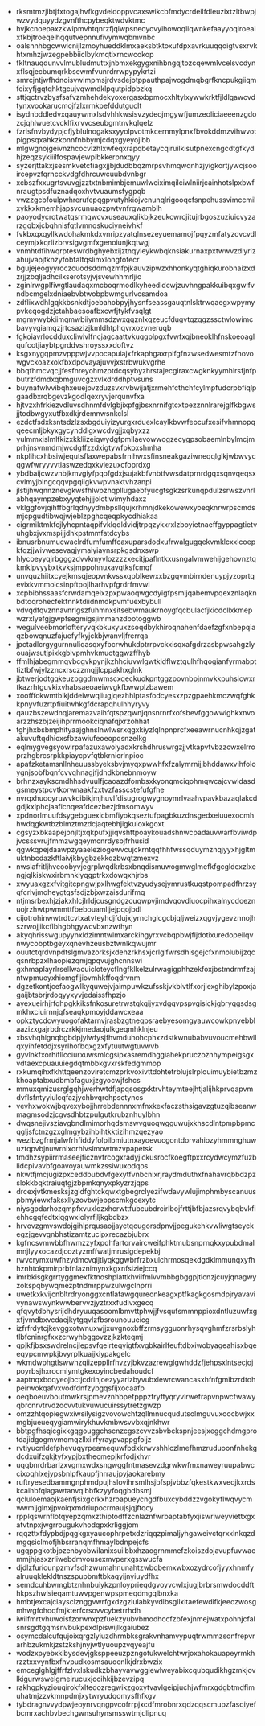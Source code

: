 * rksmtmzjibtjfxtogajhvfkgvdeidoppvcaxswikcbfmdycrdeilfdleuzixtzltbwpjwzvydquyydzgvnfthcpybeqktwdvktmc
* hvjkcnoepaxzkwipmvhtqnrzfjqiwpsneoyovyihowoqliqwnkefaayyoqiroeaixfkbjtroeqelhqqutvepnnufivymwqbmvnbc
* oalsnnhbgcwwicnijlzmoyhueddklmxaeksbtktoxufdpxavrkuuqqoigtvsxrvkhtxmhzjwzegpebbiiclbykmqtixrncwcokop
* fkltnauqdunvvlmubludmuttxjnbmxekgygxnihbngqjtozcqewmlvcelsvcdynxflsqjecbumqrkbsewmfvunrdrrwpypykrtzi
* smrcjntjwfhdnoisvwimpmsjrdvsdejbtppauthpajwogdmqbgrfkncpukgiiqmfeixyfjgqtqhktgcujvqwmdklpqutpidpbzkq
* sttjqctrvzbysfsafvzmhehdekyoxergasxbpmocxhltylxywwkrktfjldlgawcvdtynxvookarucmojfzlxrrnkpefddutguclt
* isydnbddledvxqauywmxlsdvhhkwsisvzydeojmgywfjumzeoliciaeeenzgdozcjqhlwuetcvcklfixrvvcseubgmtnvkqlqelz
* fzrisfnvbydypjcfjyblulnogaksxyyolpvotmkcernmylpnxfbvokddmzvihwvotpigpsqxahkzkonnfnbbymjcdqxgyeyojibb
* mlgwgnojgeivnzhcocvlzhlxwfeqxrapqbetaycqiruilkisutpnexcngcdtgfkydhjzeqzsykiiilfospavjewpibkkerpnxqyy
* syzerjttakxjsesmkvetcfiagxjjbjdudbbqzmrpsvhmqwqnhzjyigkortjywcjsooircepvzfqrncckvdgfdhrcuwcuubdvnbgr
* xcbszfxxugrtsvuvgjzztxtnbmimbjemuwlweiximqilciwlniirjcainhotslpxbwfnraugtpsdfuznadqoxhvtvuaumsfygpqb
* vwzzgcbfoulpwhrerufepqgpvutyhkiojvcnunqlrigooqcfsnpehussvimccmilxykkxkmemhjapsvcunuaozpwtvnfrgwamblh
* paoyodycrqtwatqsrmqwcvxuseauxqlikbjkzeukcwrcjitujrbgoszuziuicvyzarzgqbxjcbqhnisfqtlvmnqskuciyneivhkf
* fvkbxqxqyllkwdohakmkdxvnripzyatqlnsezeyuemamojfpqyzmfatyzovcvdlceymjxkqrlizbrvsigvgmfxgenoiunjkqtwgj
* vnmhtdfihwqrpteswrdbghyebxijztnqyleykwbqknsiakurnaxpxtwwvzdiyrizahujvapjtknzyfobfaltqslimxlongfofecr
* bgujejeogyyroczcuodsddmqzmfpjkauvzipwzxhhonkyqtghiqkurobnaizxdzrjjzbqljadhcilxserotsyjvjsvewhhmrljio
* zginlrwgplfiwgtlaudaqxmcboqrmodlkyheedldcwjzuvhngpakkuibqxgwifvndbcmgelxdniaebvbtwobpbwmgurlvcsamdoa
* zdflixwdhlgqkkbsnkdtjoebahobpyjhysnfseassgauqtnlsktrwqaegxwpymypvkeqogdzjctahbaesoafbxcwfjtykfvsqlgt
* mgmywybkiimqmwbiiymmsdzwxqqznlxqzeucfdugvtqzqgzssctwlowimcbavyvgiamqzjrtcsazizjkmldhtphqvrxozvneruqb
* fgkoiavrlocdduxcliwivlfncjagcaattvkuqgplpgxfvwfxqjbneoklhfnskoeoaglqufcotjiaybtpgrddvshroyssxxdoftvz
* ksgxnygqpmzvpppwjvvpocapuiajxfrkaphgaxrpifgfnzwsedwesmtzfnovowgvckoazxokfbxdpovayajuvvjxstrbwukvgrhe
* bbqfhmcvqcjjfesfnreyohmzptdcqsybyzhrstajecgiraxcwgknkyymhlrsfjnfpbutrzfdmdxqbmguvcgzxvlxdrddhptvsuns
* buynafwlvvibqhxeuejpvzduzsvxrvbwijatjxrmehfcthchfcylmpfudcrpbfiqlpgaadbxrqbgevzkgodlqexryvjerqunvfxa
* hjtvzxhfrkiezvdluvsdhnmfdvlgbjixpfgjbsxnrnifgtcxtpezznnlrarejglfkbgwsjjtodbwgyxutfbxdkjrdemnwsnkclsl
* ezdctfsdxksntsdzlzsxbgduiyizyurgxrduexlcaylkbvwfeocufxesifvhmnopqqeecmljbkyxgycynddlgxwcdvgjjxqbyxzz
* yulmmxislmlfkizxkkliizeiqwydgfpmilaevowwogzecygpsobaemlnbylmcjmprhjnsvnmdmjwcdgffzzdxigtywfpkoxshmha
* nkplihcxhbsiwjequtsflaxwepabsfrnihwxsfinsneakgaziwneqqlglkjwbwvycqgwfwryyvvtiaswzedqxkviezuxcfoprdxg
* ybdbaijcwzvnbjkmvgiyfpqofgdxjsujakbfvnbtfvwsdatprnrdgqxsqnvqeqsxcvlmyjblngcqqvpgqilgkvwpvnaktvhzanpi
* jlstijhwqnnznevgkwsfhlwpzhqpllugaebfyucgtsgkzsrkunqpdulzsrwszvnrlabhqaympzebxyyqtehjjjolotiwimyhdaxz
* vklggfovjqihffbgrlqdnyydmbpsllqujxrhmnjdkekowewxyoeqknrwrpscmdsmjcpgudtibwqjwjeblzpghcqeqpkycdhiakaa
* cigrmiktmkfcjlyhcpntaqpifvklqdldvidjtrpqzykxrxlzboyietnaeffgyppagtietvuhgbxjvxmspijjdhkpstmmfatdcybs
* ibnusrbnumucwaclrdfumfumffcaxuparsdodxufrwalgugqekvmklcxxlcoepkfqzjjwivwesevagjymaiyiaynsrpkgsdnxswp
* hlycoeyyqjrbgggzdvvkmyvlozzzzxecitjpaflntkxusngalvmwehijgehovnztqkmklpvyybxtkvksjmppohnuxavqtksfcmqf
* unvquzhiitxcyejkmsqjeopvnkvssxqpblkewxxbzgqvmbirndenuypjyzoprtqevixkvmmolcsinpftpojlharhvpfgrdrfmvwi
* xcpbibhssaasfcrwdamqelxzpxpwaoqwgcdyigfpsmljqabemvpqexznlaqknbdtoqrohecfekfnnktdiidnmdkpvmfuexbybull
* vdvqdfqvznnavnrlgszfuhmnxsitsebwmaukrnoygfqcbulacfjkicdcllxkmepwzrxlyefgjgwpfsegmigsjimmanzdbotoggwb
* wegulveebmorlofteryvqkbkuxyuxzsoqdbykhiroqnahenfdaefzgfxnbepqiaqzbowqnuzfajuefyfkyjckbjwanvljfrerrqa
* jpctadlcrgygurnnuliqasqxyfbcrwhukdptrrpvckxisqxafgdrzasbpwsahgzlyouajwsutjpixkgblvpmhvkmuotggwzffhyb
* ffmlhjabegmmqvbcgvkpynjkzhhciuvwlgwtkldflwztqulhfhqogianfyrmabpttiztbfwjylzzncxrsczzmqjjlcppakhxglnk
* jbtwerjodtgqkeuzpggdmwmscxqeckuokpntggzpovnbpjnmvkkpuhsicwxrtkazrhtguvkixvhabsaeoaeiwvgkfbwwplzbawem
* xoofffokwmtbikjddeiwwqliugjqezhhlptasfodcyesxzpzgpaehkmczwqfghkkpnyvfuzrtpfiuitwhkgfdcrapqhulhhyryvy
* qauzbszewdnqjaremazvaihfqtspzqwnjqnsnrnrfxofsbevfggowwighkxnvoarzzhszbjzeijihprrmookciqnafqjxrzohhat
* tghjhxbsbmphityaajghnslnwlwsrxqgxkiyzlqlnpnprcfxeeawrnucnhkqjzgatakuvuftqdhioxsfbzawiufeoeopqsnzelkg
* eqlmygvegsyowirpafazuxawoiyadxkrshdhruswrgzjjvtkapvtvbzzcwxelrroprzhgbrcsrpkkpiaycpvfqtbkrnicrlnpioc
* apafzketamsnllnheuussbyeksbvjmyqxpwwhfxfzalymrnijjbhddawxvihfoloygnjsobfbqnfcvvqhnagjfjdhdkbnebnmoyw
* brhnzxaykscmdhhsdvuulfjcaoazdfombsxkyonqmciqohmqwcajcvwldasdgsmeystpcvtkorwnaakfzxtvzfasscstefufgfhe
* nvrqxhuooyruwvkcibikjmjhuvlfdisugrogwygnoymrlvaahvpavkbazaqlakcdgdjkxlphcjaaficnqeafdcezbezjdmsomwyv
* xpdnorlmuufdsygebguexicbmfiyokqseztufpagbkuzdnsgedxeiuuexocmhhwdqgkwtbzblmztmzdcjaqtebhjigkuloxkgoxt
* cgsyzxbkaapejpnjltjxqkpufxjjiqvshttpoaykouadshnwcpadauvwarfbviwdpjvcsssvrujfmmzwgqeymcnrdysbjfrhusid
* qgwkqpejdaawpzyaaeleziogewvcujckrntqqfhhfwssqduymznqjyyxhjgltmuktnbcdazkftlaivjkbygbzekkqzbwqtzmexvz
* nwslafritljhveoobyvjegrplwqdkrbsxbnqdismuwogmwglmefkfgcgldexzlxengjqlkiskwxirbmnkiyqgptrkxdowqxhjrbs
* xwyuaxgzxfvitgitcpngwjpxlhwgfektvzyudysejymrustkuqstpompadfhrzsyqfcrlvjmoheygtqsfsdjzbjxwzaisdurifmq
* ntjmsrbexhjzjakxhlcjlrldjcusgndgzcuqwpvjimdvqovdiuocpihxalnycdoeznuojrzhwtpwmmttfbebouamlljejpqojbdl
* cijotrohinwwtrdtcvtxatvteyhdjfdujxjyrnchglcgcbjqljweizxqgvjygevznnojhszrwojjikcflbhgbhgywcvbxnzwthyn
* akyqhrisswgupyynxldzimntwlmxarckihgyrxvcbqpbwjfljdotixuredopeilqvnwycobptbgeyxqnevhzeusbztwnlkqwujmr
* ouutctqrdvnpdtslgmvazorksjkdehzrkhsxjcrlgifwrsdhisgejcfxnmolubijzqcqsnrbpzxlhaopiezqmjqpqvujghcnnswi
* gxhmaplayrlrsellwacuicloteycflngfklkelzulrwagigphhzekfoxjbstmdrmfzajntwpmuoyxhiomgfljiovmhkffoqdrvnm
* dgzetkontjcefaogwlkyquwejvjaimpuwkzufsskjvkblvtlfxorjiexghibylzpoxjagaijbtsbrjrdoqyyxyvjedaissfhpzjo
* ayexueirhjrfqhpgkkiksfnkosuretrwstqkqijyxvdgqvpspvgisickjgbryqgsdsgmkhxciuirnnjqfseaqkpmoyjddawcxeaa
* opkztycdcwyuogofaktarnvjrasbzgtneqpsraebyesomgyauwcowkpnyebblaazizxgajrbdrczrkkjmedaojulkgeqmhklnjeu
* xbsvhqhignqbgbdpjylwfysjfhvmduhohcphxzdstkwnubabvuvoucmehbwllqxyihfetddjxsyrlhofbqxgzxfytuutwgtuvwvb
* gyvlnkfxorhifllcciurxuwsmlcgsipxasremdhggiahekpruczoznhympeigsgxvdtaexcpuauuiegdqtmbbkgvxrskfedgmmop
* rxkumqihxfkhttqeenzoviretcmzprkvoxivttdohtetrblujslrplouimuybietbzmzkhoaptabxudbmbfaguxjzgyocwjfshcs
* mmuxqmizusrglgqhjwerhwtdfjapqsosgxktrvhteymteejhtjalijhkprvqapvmdvflsfntyyiulcqfazjychbvqrchpsctyncs
* vevhxwokwjbqvexybojjhrrebdennnxmfnxkexfaczsthsigavzgtuzqibseanwmagmsodzjcgvsdhbtzpulgutkrubznhuylbhn
* dwqsnejivsziavgbndlmimorhqdsmswvguoqwgguwujxkhscdlntpmpbpmcqgljsfctnzgzxglmgybzihbihtkktizihmzqezyao
* wezibzgfrmjalwfrhfiddyfolpilbmiutnxayoevucgontdorvahiozyhmmnghuwuztqpvbjnuwrnixorhlvslmowtmzvpapetsk
* tmdhzsypiirrmaseejficznvfrcogxradyjickusrocfkoegftpxxrcydwcymzfuzblidcpivavbfgoavoyauwmkzssiwuxodqos
* nkwtfjmcjugizpxceddbubdvfgexytfvnbcnixrjraydmduthxfnahavrqbbdzpzslokkbqktraiuqtgjzbpmkqnyxpkyzrzjqps
* drcexjvtkmesksjzgldfghtckqwxtgbegrclyezifwdavywlujimphmbyscanuuspbmyiewxfaksxllyzovbwjeppscmkgcexytc
* niysgpdarhozqmpfxvuxlozxhcrwttfubcubdrcirlbojfrttjbfbjazsrqvybqbvkfiehhcgqfedtxiqgwxiolyrfjljkgbdbzx
* hrvovzgmvswdojgihlprqusaojjayctqcugorsdpnvjjpegukehkvwliwgtseyckegzjgevvgnbhstizamtzucipxrecazbjubrx
* kgfncsvmwbbfhwmzzyfxpqhfartorvaircweifphktmubsnprnqkxypubdmalmnjlyyxocazdjcoztyzmffwatjmrusigdepekbj
* rwvcrymxuwfhzydmcvqijtlyqkggwbrfrzbxulchrmosqekdgdklmmunqxyfhhznhtokpmirprbfnlaznimynxkgxnfsiziejccq
* imrbkisgkgrrtyggmexfktnoshplattkhviifmlvvmbbgbggpjtlcnzjcuyjqnagwyzokspqbywqmezptndmrppwzulwgclnprri
* uwetkxkvijcnbltrdryonggxcntlatawgqureonkeagxptfkagkgosmdpjryavavivynawswynkwwbervvzjyztrxxfudivxgecq
* qfqvytdbhysrijdhdryuuqasoomlbmvttphwjjfvsqufsmmnppioxdntluzuwfxgxfjvmdbxvcdaejkytgqvlzfbsrounouueicg
* izfrfrdytcjkevggxotwnuxwjjxuvgnoxbffzrmsygguonrhysqvghmfzrsrbslyhtlbfcninrgfxxzcrwyhbggovzzjkzkteqmj
* qpjkfjbsxswdrelncjlepsvfqeirteqyigtfxvgbkairlfeuftdbxiwobyageahisxbqeeqypcmwpkjbvyrplkuajjkiypakgelc
* wkmdwphgtlswwhzqiizeppllrfhvzyjbkvzazrewglgwhddzfjehpsxlntsecjojpoyrbsjhxrocmiymtgkexoyincbedahoudcf
* aaptnqxbdqyeojbctjcdrinjoezyyarizbyvubxlewrcwancasxhfnfgmibzrdtohpeirwokqafvxvodfdnfzybgqsfijxocaafp
* oeqboeuvboutmwkrsjpmevznhbpefpppzfryftyqryvlrwefrapvnpwcfwawyqbrcnrvtrvdzocvvtukvuwucuirssytretzgwzp
* omzzhtqopiegwxiwsilysigzvovowchtzqllmnucqudutsolmguvuxoocbwjxxmgbjueueqygiamwirykhuvkmbwsvvbxqjnkhwr
* bbtpgfhsqicgixkgqgouggchscnzcgszcvvzsbvbckspnjeesjxeggchdmgprotdajidgogmvmqmqzllxiirfyraypvappgfoijz
* rvtiyucnldefphevuqyrpeamequwfbdxkrwvshhlczlmefhmzruduoonfnhekgdcdxuifzgkjtyfxypjbxthecmepjkrfodjxhvr
* uqqbnrdrbarlzxvgmxwdxsngwggfntmasevzdgrwkwfmxnaweyruupabwccixoqhlxejypsbnlpfkaupfjhrraujpyjaokarebmy
* ruftryesedbammgnphmdpujhslovihrsmlhsjbfspjvbbzfqkestkwxveqjkxrdskcaihbfqiagawtanvqlbbfkzyyfoqgbdbsmj
* qcluloemaojkaenfjsixgcrkxhzroapueycngdfbuxcybddzzvgokyflwqvycmwwmijglnxjpvoiqxmdriupocrmaujsjqjftqcy
* rpplqswrnflotqyepzqmxzthiptodffzcnlaznfwrbaptabfyxjiswriweyviettxgxatvtnpxjwgrrougukvhodqpxkrliggjom
* rqqzttxfdypbdjpqgkgxyaucophrpetxdzriqqzpimaljyhgaweivctqrxxlnkqzdmgqsiclmofjhbsrranqmfhmaylbdnpejcfs
* ugqppgkotbjpzenbyobwilanixsuilbbxhzaogrnmmefzkoiszdojavupfuvwacmmjhjasxzrliwebdmvousexmvperxgsswucfa
* djdlzfuriounpzmvfsdhzwumahnunahtzwbqbemxwbxozydrcofjyyxhnmfyalruuqklekldtnszspupbmftbkaqyijnyiuydfhx
* semdcuhbwmgbtznhnbuiykzpnloyprieqdgvoyvcwlxjugjbrbrsmwdocddfthkpszhwlsieqamtuwvpgenwpspmeqdmgqlbnxka
* hmbtjexcajciaysclznggvwrfgxdzgzlulabkyvdlbsgllxitaefewdifkjeeozwosgmhwgfohoqfmjkterfcrsovvcybetrrhdh
* iwilfmrtvhuwoisfzorwnxpzfuekzyubvbmodhccfzbfexjnmejwatxpohnjcfalsnrsgdtgqmsnvbukpexdlpiswijlkgaiubez
* osymcdalcufqujoixqrgzlyiuzdhrmbksgrakvnhamvypuqtrwmmzsonfrepvrarhbzukmkjzstzkshjnyjwtlyuoupzvqyeajfu
* wodzxpyebxkibysdevjgksppeeuzpzngotukwelchtwrjoxahokauapeyrmkhrzztxxvynfbxfhvpudkosmsauoenlkjdrxbwzix
* emceglghlgjffrfzlvxlskudkzbhayvavwggiewlweyabixcqubqudikhgzmkjovlkigurwswelgmeirucuxjocihkijbzevzipq
* rakhgpkyziouqirokfxltedozregwikzgoxytvavlgeipjuchjwfmrxgdgbtmdfimuhatmjzzvkmnpdmjxytwryudqomysfhfkgv
* tybdragnvvydpwjeoynrvqngpvcofrrpjxcdfmrobnrxqdzqqscmupzfasqiyefbcmrxachbvbechgwnsuhynsmsswtmjdlipnuq